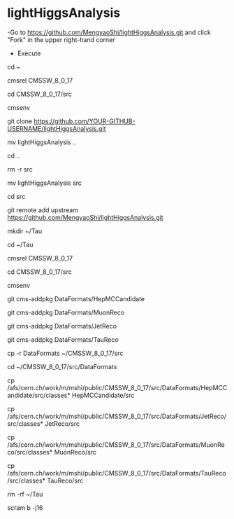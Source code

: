 # lightHiggsAnalysis

-Go to https://github.com/MengyaoShi/lightHiggsAnalysis.git and click "Fork" in the upper right-hand corner

- Execute

cd ~

cmsrel CMSSW_8_0_17

cd CMSSW_8_0_17/src

cmsenv

git clone https://github.com/YOUR-GITHUB-USERNAME/lightHiggsAnalysis.git

mv lightHiggsAnalysis ..

cd ..

rm -r src

mv lightHiggsAnalysis src

cd src

git remote add upstream https://github.com/MengyaoShi/lightHiggsAnalysis.git

mkdir ~/Tau

cd ~/Tau

cmsrel CMSSW_8_0_17

cd CMSSW_8_0_17/src

cmsenv

git cms-addpkg DataFormats/HepMCCandidate

git cms-addpkg DataFormats/MuonReco

git cms-addpkg DataFormats/JetReco

git cms-addpkg DataFormats/TauReco

cp -r DataFormats ~/CMSSW_8_0_17/src

cd ~/CMSSW_8_0_17/src/DataFormats

cp /afs/cern.ch/work/m/mshi/public/CMSSW_8_0_17/src/DataFormats/HepMCCandidate/src/classes* HepMCCandidate/src

cp /afs/cern.ch/work/m/mshi/public/CMSSW_8_0_17/src/DataFormats/JetReco/src/classes* JetReco/src

cp /afs/cern.ch/work/m/mshi/public/CMSSW_8_0_17/src/DataFormats/MuonReco/src/classes* MuonReco/src

cp /afs/cern.ch/work/m/mshi/public/CMSSW_8_0_17/src/DataFormats/TauReco/src/classes* TauReco/src


rm -rf ~/Tau

scram b -j16

